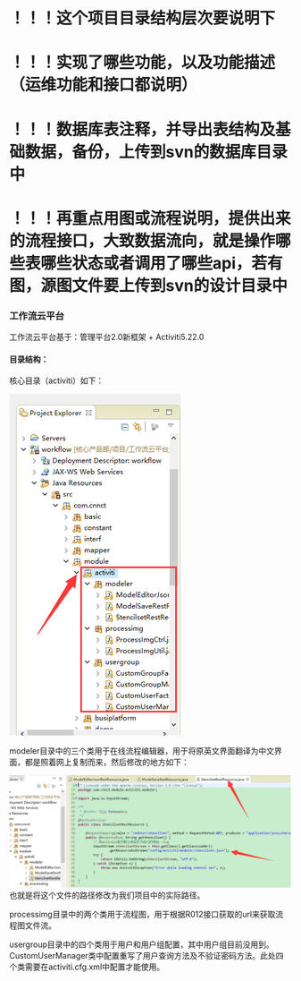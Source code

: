 # ！！！这个项目目录结构层次要说明下

# ！！！实现了哪些功能，以及功能描述（运维功能和接口都说明）

# ！！！数据库表注释，并导出表结构及基础数据，备份，上传到svn的数据库目录中

# ！！！再重点用图或流程说明，提供出来的流程接口，大致数据流向，就是操作哪些表哪些状态或者调用了哪些api，若有图，源图文件要上传到svn的设计目录中

### 工作流云平台

工作流云平台基于：管理平台2.0新框架 + Activiti5.22.0

#### 目录结构：

核心目录（activiti）如下：

![](/assets/activiti5.png)

modeler目录中的三个类用于在线流程编辑器，用于将原英文界面翻译为中文界面，都是照着网上复制而来，然后修改的地方如下：

![](/assets/activiti6.png)也就是将这个文件的路径修改为我们项目中的实际路径。

processimg目录中的两个类用于流程图，用于根据R012接口获取的url来获取流程图文件流。

usergroup目录中的四个类用于用户和用户组配置，其中用户组目前没用到。CustomUserManager类中配置重写了用户查询方法及不验证密码方法。此处四个类需要在activiti.cfg.xml中配置才能使用。

